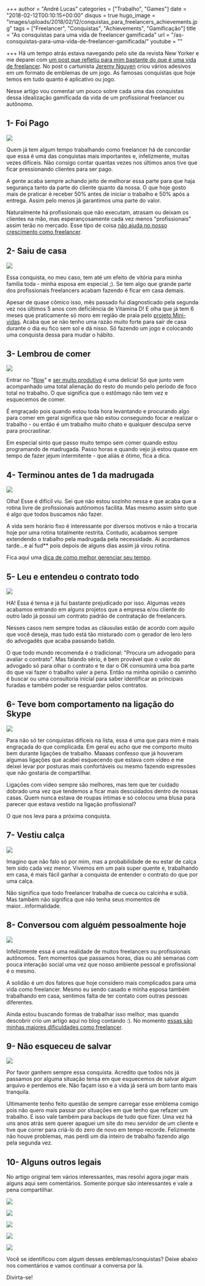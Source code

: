 +++
author = "André Lucas"
categories = ["Trabalho", "Games"]
date = "2018-02-12T00:10:15+00:00"
disqus = true
hugo_image = "images/uploads/2018/02/12/conquistas_para_freelancers_achievements.jpg"
tags = ["Freelancer", "Conquistas", "Achievements", "Gamificação"]
title = "As consquistas para uma vida de freelancer gamificada"
url = "/as-consquistas-para-uma-vida-de-freelancer-gamificada/"
youtube = ""

+++
Há um tempo atrás estava navegando pelo site da revista New Yorker e me deparei com [um post que refletiu para mim bastante do que é uma vida de freelancer](https://www.newyorker.com/humor/daily-shouts/freelance-achievement-stickers). No post o cartunista [Jeremy Nguyen](http://www.jeremywinslife.com/) criou vários adesivos em um formato de emblemas de um jogo. As famosas conquistas que hoje temos em tudo quanto é aplicativo ou jogo.

Nesse artigo vou comentar um pouco sobre cada uma das conquistas dessa idealização gamificada da vida de um profissional freelancer ou autônomo.

## 1- Foi Pago

![](images/uploads/2018/02/12/conquista_gamificação_foi_pago.jpg)

Quem já tem algum tempo trabalhando como freelancer há de concordar que essa é uma das conquistas mais importantes e, infelizmente, muitas vezes difíceis. Não consigo contar quantas vezes nos últimos anos tive que ficar pressionando clientes para ser pago.

A gente acaba sempre achando jeito de melhorar essa parte para que haja segurança tanto da parte do cliente quanto da nossa. O que hoje gosto mais de praticar é receber 50% antes de iniciar o trabalho e 50% após a entrega. Assim pelo menos já garantimos uma parte do valor.

Naturalmente há profissionais que não executam, atrasam ou deixam os clientes na mão, mas esperançosamente cada vez menos "profissionais" assim terão no mercado. Esse tipo de coisa [não ajuda no nosso crescimento como freelancer](https://www.igluonline.com/esta-na-sua-hora-de-trabalhar-como-freelancer/).

## 2- Saiu de casa

![](images/uploads/2018/02/12/conquista_gamificação_saiu_de_casa_freelancer.jpg)

Essa conquista, no meu caso, tem até um efeito de vitória para minha família toda - minha esposa em especial ;). Se tem algo que grande parte dos profissionais freelancers acabam fazendo é ficar em casa demais.

Apesar de quase cômico isso, mês passado fui diagnosticado pela segunda vez nos últimos 5 anos com deficiência de Vitamina D! E olha que já tem 6 meses que praticamente só moro em região de praia pelo [projeto Mini-vidas](https://www.igluonline.com/projeto-mini-vidas-trabalho-remoto-como-nomade-digital/). Acaba que se não tenho uma razão muito forte para sair de casa durante o dia eu fico sem sol e dá nisso. Só fazendo um jogo e colocando uma conquista dessa para mudar o hábito.

## 3- Lembrou de comer

![](images/uploads/2018/02/12/conquista_gamificação_lembrei_de_comer_freelancer.jpg)

Entrar no "[flow](http://www.administradores.com.br/artigos/negocios/flow-como-converter-a-felicidade-em-produtividade/76213/)" e [ser muito produtivo](https://www.igluonline.com/como-trabalhar-menos-e-produzir-mais-com-gerenciamento-do-seu-tempo/) é uma delícia! Só que junto vem acompanhado uma total alienação do resto do mundo pelo período de foco total no trabalho. O que significa que o estômago não tem vez e esquecemos de comer.

É engraçado pois quando estou toda hora levantando e procurando algo para comer em geral significa que não estou conseguindo focar e realizar o trabalho - ou então é um trabalho muito chato e qualquer desculpa serve para procrastinar.

Em especial sinto que passo muito tempo sem comer quando estou programando de madrugada. Passo horas e quando vejo já estou quase em tempo de fazer jejum intermitente - que aliás é ótimo, fica a dica.

## 4- Terminou antes de 1 da madrugada

![](images/uploads/2018/02/12/conquista_gamificação_terminou_antes_de_uma_da_manha_freelancer.jpg)

Olha! Esse é difícil viu. Sei que não estou sozinho nessa e que acaba que a rotina livre de profissionais autônomos facilita. Mas mesmo assim sinto que é algo que todos buscamos não fazer.

A vida sem horário fixo é interessante por diversos motivos e não a trocaria hoje por uma rotina totalmente restrita. Contudo, acabamos sempre extendendo o trabalho pela madrugada pela necessidade. Aí acordamos tarde...e aí fud\*\* pois depois de alguns dias assim já virou rotina.

Fica aqui uma [dica de como melhor gerenciar seu tempo](https://www.igluonline.com/como-trabalhar-menos-e-produzir-mais-com-gerenciamento-do-seu-tempo/).

## 5- Leu e entendeu o contrato todo

![](images/uploads/2018/02/12/conquista_gamificação_leu_e_entendeu_o_contrato_todo_freelancer.jpg)

HA! Essa é tensa e já fui bastante prejudicado por isso. Algumas vezes acabamos entrando em alguns projetos que a empresa e/ou cliente do outro lado já possui um contrato padrão de contratação de freelancers.

Nesses casos nem sempre todas as cláusulas estão de acordo com aquilo que você deseja, mas tudo está tão misturado com o gerador de lero lero do advogadês que acaba passando batido.

O que todo mundo recomenda é o tradicional: "Procura um advogado para avaliar o contrato". Mas falando sério, é bem provável que o valor do advogado só para olhar o contrato e te dar o OK consumirá uma boa parte do que vai fazer o trabalho valer a pena. Então na minha opinião o caminho é buscar ou uma consultoria inicial para saber identificar as principais furadas e também poder se resguardar pelos contratos.

## 6- Teve bom comportamento na ligação do Skype

![](images/uploads/2018/02/12/conquista_gamificação_bom_comportamento_ligacao_skype_freelancer.jpg)

Para não só ter conquistas difíceis na lista, essa é uma que para mim é mais engraçada do que complicada. Em geral eu acho que me comporto muito bem durante ligações de trabalho. Maaaas confesso que já houveram algumas ligações que acabei esquecendo que estava com vídeo e me deixei levar por posturas mais confortáveis ou mesmo fazendo expressões que não gostaria de compartilhar.

Ligações com vídeo sempre são melhores, mas tem que ter cuidado dobrado uma vez que tendemos a ficar mais descuidados dentro de nossas casas. Quem nunca estava de roupas íntimas e só colocou uma blusa para parecer que estava vestido na ligação profissional?

O que nos leva para a próxima conquista.

## 7- Vestiu calça

![](images/uploads/2018/02/12/conquista_gamificação_vestiu_calca_freelancer.jpg)

Imagino que não falo só por mim, mas a probabilidade de eu estar de calça tem sido cada vez menor. Vivemos em um país super quente e, trabalhando em casa, é mais fácil ganhar a conquista de entender o contrato do que por uma calça.

Não significa que todo freelancer trabalha de cueca ou calcinha e sutiã. Mas também não significa que não tenha seus momentos de maior...informalidade.

## 8- Conversou com alguém pessoalmente hoje

![](images/uploads/2018/02/12/conquista_gamificação_conversou_com_alguem_pessoalmente_hoje_freelancer.jpg)

Infelizmente essa é uma realidade de muitos freelancers ou profissionais autônomos. Tem momentos que passamos horas, dias ou até semanas com pouca interação social uma vez que nosso ambiente pessoal e profissional é o mesmo.

A solidão é um dos fatores que hoje considero mais complicados para uma vida como freelancer. Mesmo eu sendo casado e minha esposa também trabalhando em casa, sentimos falta de ter contato com outras pessoas diferentes.

Ainda estou buscando formas de trabalhar isso melhor, mas quando descobrir crio um artigo aqui no blog contando :). No momento [essas são minhas maiores dificuldades como freelancer](https://www.igluonline.com/minha-maior-dificuldade-como-freelancer/).

## 9- Não esqueceu de salvar

![](images/uploads/2018/02/12/conquista_gamificação_nao_esqueceu_de_salvar_freelancer.jpg)

Por favor ganhem sempre essa conquista. Acredito que todos nós já passamos por alguma situação tensa em que esquecemos de salvar algum arquivo e perdemos ele. Não façam isso e a vida já será um bom tanto mais tranquila.

Ultimamente tenho feito questão de sempre carregar esse emblema comigo pois não quero mais passar por situações em que tenho que refazer um trabalho. E isso vale também para backups de tudo que fizer. Uma vez há uns anos atrás sem querer apaguei um site do meu servidor de um cliente e tive que correr para criá-lo do zero de novo em tempo recorde. Felizmente não houve problemas, mas perdi um dia inteiro de trabalho fazendo algo pela segunda vez.

## 10- Alguns outros legais

No artigo original tem vários interessantes, mas resolvi agora jogar mais alguns aqui sem comentários. Somente porque são interessantes e vale a pena compartilhar.

![](images/uploads/2018/02/12/conquista_gamificação_follow_up_freelancer.jpg)

![](images/uploads/2018/02/12/conquista_gamificação_cliente_falou_que_vai_funcionar_freelancer.jpg)

![](images/uploads/2018/02/12/conquista_gamificação_pagou_impostos_freelancer.jpg)

![](images/uploads/2018/02/12/conquista_gamificação_viu_o_sol_freelancer.jpg)

![](images/uploads/2018/02/12/conquista_gamificação_enviou_o_draft_final_freelancer.jpg)

Você se identificou com algum desses emblemas/conquistas? Deixe abaixo nos comentários e vamos continuar a conversa por lá.

Divirta-se!